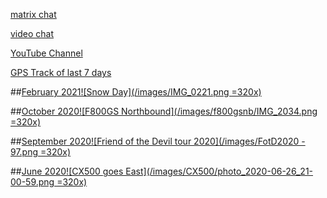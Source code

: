 [matrix chat](https://matrix.to/#/#braaap:tummyacid.net)

[video chat](https://meet.tummyacid.net/braaap)

[YouTube Channel](https://www.youtube.com/channel/UCftSBXHTSHQO2UnSibx7DjA/)

[GPS Track of last 7 days](https://maps.findmespot.com/s/5XDL)

##[February 2021![Snow Day](/images/IMG_0221.png =320x)](/SnowDay2021)

##[October 2020![F800GS Northbound](/images/f800gsnb/IMG_2034.png =320x)](/F800GSNorthbound)

##[September 2020![Friend of the Devil tour 2020](/images/FotD2020 - 97.png =320x)](/FotD2020) 

##[June 2020![CX500 goes East](/images/CX500/photo_2020-06-26_21-00-59.png =320x)](/CX500GoesEast)

<div class="container" style="width:100%;height:100%;background-image: url('/images/KLX250.svg'); background-repeat: no-repeat; background-size: cover; background-position: center center;">

</div>
